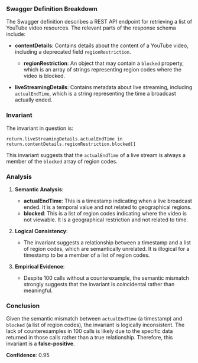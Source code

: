 ### Swagger Definition Breakdown

The Swagger definition describes a REST API endpoint for retrieving a list of YouTube video resources. The relevant parts of the response schema include:

- **contentDetails**: Contains details about the content of a YouTube video, including a deprecated field `regionRestriction`.
  - **regionRestriction**: An object that may contain a `blocked` property, which is an array of strings representing region codes where the video is blocked.

- **liveStreamingDetails**: Contains metadata about live streaming, including `actualEndTime`, which is a string representing the time a broadcast actually ended.

### Invariant

The invariant in question is:

`return.liveStreamingDetails.actualEndTime in return.contentDetails.regionRestriction.blocked[]`

This invariant suggests that the `actualEndTime` of a live stream is always a member of the `blocked` array of region codes.

### Analysis

1. **Semantic Analysis**:
   - **actualEndTime**: This is a timestamp indicating when a live broadcast ended. It is a temporal value and not related to geographical regions.
   - **blocked**: This is a list of region codes indicating where the video is not viewable. It is a geographical restriction and not related to time.

2. **Logical Consistency**:
   - The invariant suggests a relationship between a timestamp and a list of region codes, which are semantically unrelated. It is illogical for a timestamp to be a member of a list of region codes.

3. **Empirical Evidence**:
   - Despite 100 calls without a counterexample, the semantic mismatch strongly suggests that the invariant is coincidental rather than meaningful.

### Conclusion

Given the semantic mismatch between `actualEndTime` (a timestamp) and `blocked` (a list of region codes), the invariant is logically inconsistent. The lack of counterexamples in 100 calls is likely due to the specific data returned in those calls rather than a true relationship. Therefore, this invariant is a **false-positive**.

**Confidence**: 0.95
